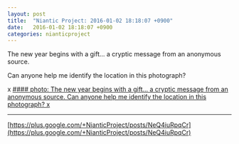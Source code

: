 ```yaml
---
layout: post
title:  "Niantic Project: 2016-01-02 18:18:07 +0900"
date:   2016-01-02 18:18:07 +0900
categories: nianticproject
---
```

The new year begins with a gift... a cryptic message from an anonymous source.

Can anyone help me identify the location in this photograph?

x
[#### photo: The new year begins with a gift... a cryptic message from an anonymous source.
Can anyone help me identify the location in this photograph?
x](https://lh3.googleusercontent.com/-gerUYXDgM_o/VoeVmSWt1_I/AAAAAAAAiIU/vkCM65qd2vI/w600-h831/Elder.jpg "")
- - -
[https://plus.google.com/+NianticProject/posts/NeQ4iuRpqCr](https://plus.google.com/+NianticProject/posts/NeQ4iuRpqCr)
